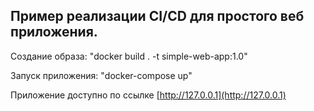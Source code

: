 ## Пример реализации CI/CD для простого веб приложения.

Создание образа: "docker build . -t simple-web-app:1.0"

Запуск приложения: "docker-compose up"

Приложение доступно по ссылке [http://127.0.0.1](http://127.0.0.1)
